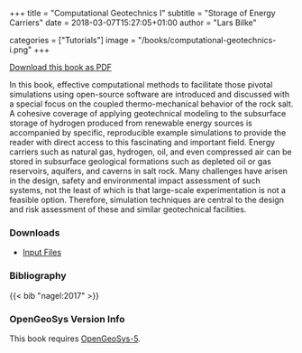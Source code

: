 +++
title = "Computational Geotechnics I"
subtitle = "Storage of Energy Carriers"
date = 2018-03-07T15:27:05+01:00
author = "Lars Bilke"

categories = ["Tutorials"]
image = "/books/computational-geotechnics-i.png"
+++

[<i class="far fa-file-pdf"></i> Download this book as PDF](https://ogsstorage.blob.core.windows.net/web/Books/Comp-Geotechnics-I/Computational_Geotechnics_I.pdf)

In this book, effective computational methods to facilitate those pivotal simulations using open-source software are introduced and discussed with a special focus on the coupled thermo-mechanical behavior of the rock salt. A cohesive coverage of applying geotechnical modeling to the subsurface storage of hydrogen produced from renewable energy sources is accompanied by specific, reproducible example simulations to provide the reader with direct access to this fascinating and important field. Energy carriers such as natural gas, hydrogen, oil, and even compressed air can be stored in subsurface geological formations such as depleted oil or gas reservoirs, aquifers, and caverns in salt rock. Many challenges have arisen in the design, safety and environmental impact assessment of such systems, not the least of which is that large-scale experimentation is not a feasible option. Therefore, simulation techniques are central to the design and risk assessment of these and similar geotechnical facilities.

<div class='note clear-both'>

### <i class="far fa-download"></i> Downloads

- [<i class="far fa-file-archive"></i> Input Files](https://ogsstorage.blob.core.windows.net/web/Books/Comp-Geotechnics-I/inputFiles.zip)  
</div>

<div class='note'>

### <i class="far fa-book"></i> Bibliography

{{< bib "nagel:2017" >}}
</div>

<div class='note'>

### <i class="far fa-code-branch"></i> OpenGeoSys Version Info

This book requires [OpenGeoSys-5](/ogs-5/).
</div>
